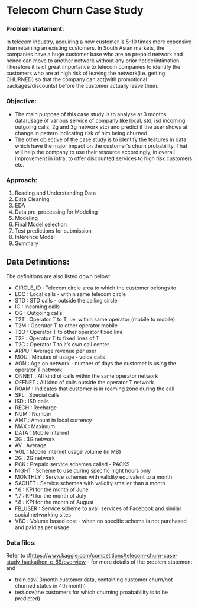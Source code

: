#       Telecom Churn Case Study

### Problem statement:


In telecom industry, acquiring a new customer is 5-10 times more expensive than retaining an existing customers. In South Asian markets, the companies have a huge customer base  who are on prepaid network and hence can move to another network without any prior notice/intimation. Therefore it is of great importance to telecom companies to identify the customers who are at high risk of leaving the network(i.e. getting CHURNED) so that the company can act(with promotional packages/discounts) before the customer actually leave them.   

### Objective: 

- The main purpose of this case study is to analyse at 3 months data(usage of various service of company like local, std, isd incoming outgoing calls, 2g and 3g network etc) and predict if the user shows at change in pattern indicating risk of him being churned. 
- The other objective of the case study is to identify the features in data  which have the major impact on the customer's churn probability. That will help the company to use their resource accordingly, in overall improvement in infra, to offer discounted services to high risk customers etc.

### Approach:

1. Reading and Understanding  Data
2. Data Cleaning
3. EDA
4. Data pre-processing for Modeling
5. Modeling
6. Final Model selection
7. Test predictions for submission
8. Inference Model
9. Summary

## Data Definitions:

The definitions are also listed down below:
- CIRCLE_ID : Telecom circle area to which the customer belongs to
- LOC : Local calls - within same telecom circle
- STD : STD calls - outside the calling circle
- IC : Incoming calls
- OG : Outgoing calls
- T2T : Operator T to T, i.e. within same operator (mobile to mobile)
- T2M : Operator T to other operator mobile
- T2O : Operator T to other operator fixed line
- T2F : Operator T to fixed lines of T
- T2C : Operator T to it’s own call center
- ARPU : Average revenue per user
- MOU : Minutes of usage - voice calls
- AON : Age on network - number of days the customer is using the operator T network
- ONNET : All kind of calls within the same operator network
- OFFNET : All kind of calls outside the operator T network
- ROAM : Indicates that customer is in roaming zone during the call
- SPL : Special calls
- ISD : ISD calls
- RECH : Recharge
- NUM : Number
- AMT : Amount in local currency
- MAX : Maximum
- DATA : Mobile internet
- 3G : 3G network
- AV : Average
- VOL : Mobile internet usage volume (in MB)
- 2G : 2G network
- PCK : Prepaid service schemes called - PACKS
- NIGHT : Scheme to use during specific night hours only
- MONTHLY : Service schemes with validity equivalent to a month
- SACHET : Service schemes with validity smaller than a month
- *.6 : KPI for the month of June
- *.7 : KPI for the month of July
- *.8 : KPI for the month of August
- FB_USER : Service scheme to avail services of Facebook and similar social networking sites
- VBC : Volume based cost - when no specific scheme is not purchased and paid as per usage

### Data files:

 Refer to #https://www.kaggle.com/competitions/telecom-churn-case-study-hackathon-c-69/overview - for more details of the problem statement and
  -   train.csv( 3month customer data, containing customer churn/not churned status in 4th month)
  -   test.csv(the customers for which churning proabability is to be predicted)
